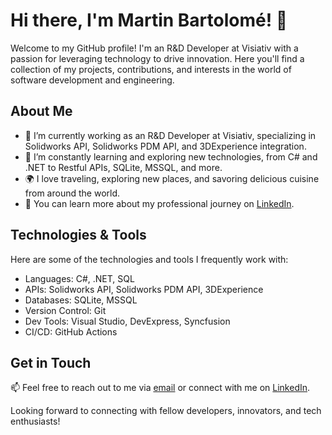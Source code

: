 # Hi there, I'm Martin Bartolomé! 👋

Welcome to my GitHub profile! I'm an R&D Developer at Visiativ with a passion for leveraging technology to drive innovation. Here you'll find a collection of my projects, contributions, and interests in the world of software development and engineering.

## About Me

- 🔭 I’m currently working as an R&D Developer at Visiativ, specializing in Solidworks API, Solidworks PDM API, and 3DExperience integration.
- 🌱 I’m constantly learning and exploring new technologies, from C# and .NET to Restful APIs, SQLite, MSSQL, and more.
- 🌍 I love traveling, exploring new places, and savoring delicious cuisine from around the world.
- 💼 You can learn more about my professional journey on [LinkedIn](https://www.linkedin.com/in/martin-bartolomé).

## Technologies & Tools

Here are some of the technologies and tools I frequently work with:

- Languages: C#, .NET, SQL
- APIs: Solidworks API, Solidworks PDM API, 3DExperience
- Databases: SQLite, MSSQL
- Version Control: Git
- Dev Tools: Visual Studio, DevExpress, Syncfusion
- CI/CD: GitHub Actions

## Get in Touch

📫 Feel free to reach out to me via [email](mailto:martin-bartolome@outlook.com) or connect with me on [LinkedIn](https://www.linkedin.com/in/martin-bartolomé).

Looking forward to connecting with fellow developers, innovators, and tech enthusiasts!
